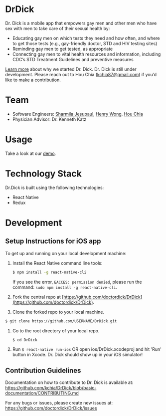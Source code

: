 # DrDick 
Dr. Dick is a mobile app that empowers gay men and other men who have sex with men to take care of their sexual health by:
* Educating gay men on which tests they need and how often, and where to get those tests (e.g., gay-friendly doctor, STD and HIV testing sites)
* Reminding gay men to get tested, as appropriate
* Connecting gay men to vital health resources and information, including CDC’s STD Treatment Guidelines and preventive measures 

[Learn more](http://angelhack.com/2016/04/20/dr-dick-a-sexual-health-app-to-promote-hiv-awareness-prevention-amongst-gay-men/) about why we started Dr. Dick. Dr. Dick is still under development. Please reach out to Hou Chia (kchia87@gmail.com) if you’d like to make a contribution.

# Team
* Software Engineers: [Sharmila Jesupaul](https://www.linkedin.com/in/sharmilajesupaul?authType=NAME_SEARCH&authToken=fk55&locale=en_US&trk=tyah&trkInfo=clickedVertical%3Amynetwork%2CclickedEntityId%3A265798934%2CauthType%3ANAME_SEARCH%2Cidx%3A1-1-1%2CtarId%3A1462251497635%2Ctas%3Asharmila), [Henry Wong](https://www.linkedin.com/in/henryw4k?authType=NAME_SEARCH&authToken=PF1r&locale=en_US&trk=tyah&trkInfo=clickedVertical%3Amynetwork%2CclickedEntityId%3A49994261%2CauthType%3ANAME_SEARCH%2Cidx%3A1-1-1%2CtarId%3A1462251519466%2Ctas%3Ahenry), [Hou Chia](https://www.linkedin.com/in/houchia)
* Physician Advisor: Dr. Kenneth Katz

# Usage
Take a look at our [demo](https://www.youtube.com/watch?v=3dRKGiNjVKQ).

# Technology Stack
Dr.Dick is built using the following technologies:
* React Native
* Redux

# Development
## Setup Instructions for iOS app
To get up and running on your local development machine:

1. Install the React Native command line tools:
	```bash
	$ npm install -g react-native-cli
	```

	If you see the error, `EACCES: permission denied`, please run the command: `sudo npm install -g react-native-cli`.


1. Fork the central repo at [https://github.com/doctordick/DrDick](https://github.com/doctordick/DrDick).

1. Clone the forked repo to your local machine.

  ```bash
  $ git clone https://github.com/USERNAME/DrDick.git
  ```

1. Go to the root directory of your local repo. 

	```bash
	$ cd DrDick
	```

1. Run `$ react-native run-ios` OR open ios/DrDick.xcodeproj and hit 'Run' button in Xcode. Dr. Dick should show up in your iOS simulator!


## Contribution Guidelines
Documentation on how to contribute to Dr. Dick is available at: https://github.com/kchia/DrDick/blob/basic-documentation/CONTRIBUTING.md

For any bugs or issues, please create new issues at: https://github.com/doctordick/DrDick/issues 
